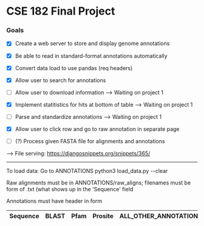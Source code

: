 # CSE 182 Final Project
### Goals
- [x] Create a web server to store and display genome annotations
- [x] Be able to read in standard-format annotations automatically
- [x] Convert data load to use pandas (req headers)
- [x] Allow user to search for annotations
- [ ] Allow user to download information --> Waiting on project 1
- [x] Implement statitistics for hits at bottom of table --> Waiting on project 1
- [ ] Parse and standardize annotations --> Waiting on project 1
- [x] Allow user to click row and go to raw annotation in separate page
- [ ] (?) Process given FASTA file for alignments and annotations


--> File serving: https://djangosnippets.org/snippets/365/

---

To load data:
    Go to ANNOTATIONS
    python3 load_data.py --clear

Raw alignments must be in ANNOTATIONS/raw\_aligns; filenames must be form of <sequence>.txt (what shows up in the 'Sequence' field

Annotations must have header in form 

| Sequence | BLAST | Pfam | Prosite | ALL\_OTHER\_ANNOTATIONS | Comments |
| -------- | ----- | ---- | ------- | ----------------------- | -------- |
